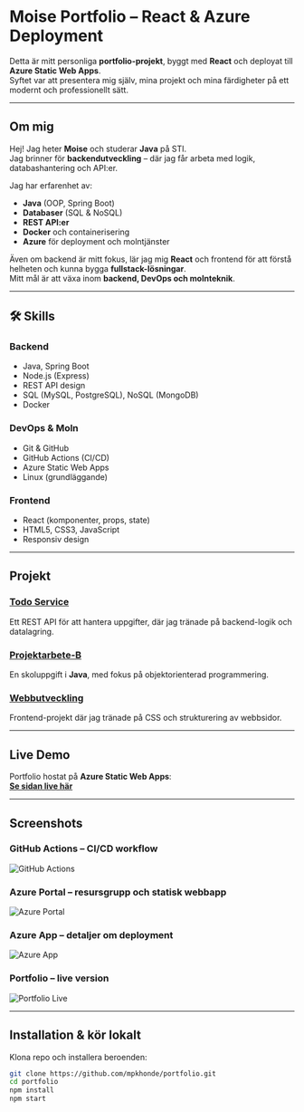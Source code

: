 # Moise Portfolio – React & Azure Deployment

Detta är mitt personliga **portfolio-projekt**, byggt med **React** och deployat till **Azure Static Web Apps**.  
Syftet var att presentera mig själv, mina projekt och mina färdigheter på ett modernt och professionellt sätt.

---

## Om mig

Hej! Jag heter **Moise** och studerar **Java** på STI.  
Jag brinner för **backendutveckling** – där jag får arbeta med logik, databashantering och API:er.  

Jag har erfarenhet av:
- **Java** (OOP, Spring Boot)
- **Databaser** (SQL & NoSQL)
- **REST API:er**
- **Docker** och containerisering
- **Azure** för deployment och molntjänster  

Även om backend är mitt fokus, lär jag mig **React** och frontend för att förstå helheten och kunna bygga **fullstack-lösningar**.  
Mitt mål är att växa inom **backend, DevOps och molnteknik**.

---

## 🛠 Skills

### Backend
- Java, Spring Boot  
- Node.js (Express)  
- REST API design  
- SQL (MySQL, PostgreSQL), NoSQL (MongoDB)  
- Docker  

### DevOps & Moln
- Git & GitHub  
- GitHub Actions (CI/CD)  
- Azure Static Web Apps  
- Linux (grundläggande)  

### Frontend
- React (komponenter, props, state)  
- HTML5, CSS3, JavaScript  
- Responsiv design  

---

## Projekt

### [Todo Service](https://github.com/mpkhonde/todo-service)
Ett REST API för att hantera uppgifter, där jag tränade på backend-logik och datalagring.

### [Projektarbete-B](https://github.com/mpkhonde/projektarbete-b)
En skoluppgift i **Java**, med fokus på objektorienterad programmering.

### [Webbutveckling](https://github.com/mpkhonde/Webbutveckling)
Frontend-projekt där jag tränade på CSS och strukturering av webbsidor.

---

## Live Demo

Portfolio hostat på **Azure Static Web Apps**:  
[**Se sidan live här**](https://gray-pebble-08e810d1e.1.azurestaticapps.net)

---

## Screenshots

### GitHub Actions – CI/CD workflow
![GitHub Actions](docs/github-actions.png)

### Azure Portal – resursgrupp och statisk webbapp
![Azure Portal](docs/azure-portal.png)

### Azure App – detaljer om deployment
![Azure App](docs/azure-app.png)

### Portfolio – live version
![Portfolio Live](docs/portfolio-live.png)

---

## Installation & kör lokalt

Klona repo och installera beroenden:

```bash
git clone https://github.com/mpkhonde/portfolio.git
cd portfolio
npm install
npm start
